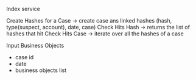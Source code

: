 Index service

Create Hashes for a Case -> create case ans linked hashes (hash, type(suspect, account), date, case)
Check Hits Hash -> returns the list of hashes that hit
Check Hits Case -> iterate over all the hashes of a case

Input Business Objects
- case id
- date
- business objects list